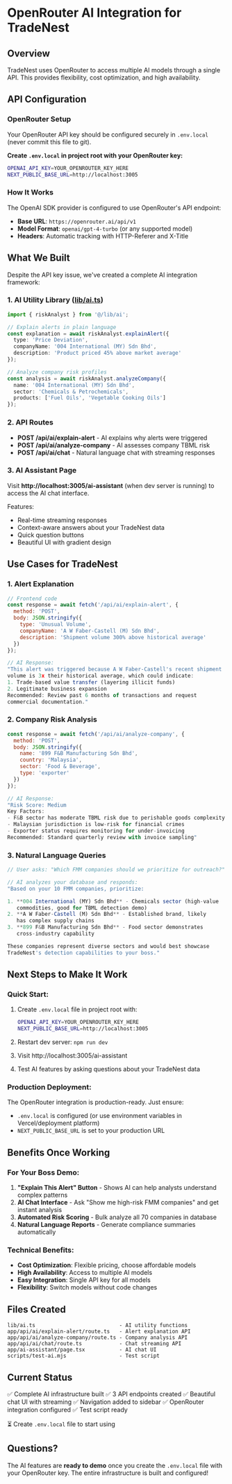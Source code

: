 # OpenRouter AI Integration for TradeNest

## Overview

TradeNest uses OpenRouter to access multiple AI models through a single API. This provides flexibility, cost optimization, and high availability.

## API Configuration

### OpenRouter Setup

Your OpenRouter API key should be configured securely in `.env.local` (never commit this file to git).

**Create `.env.local` in project root with your OpenRouter key:**
```bash
OPENAI_API_KEY=YOUR_OPENROUTER_KEY_HERE
NEXT_PUBLIC_BASE_URL=http://localhost:3005
```

### How It Works

The OpenAI SDK provider is configured to use OpenRouter's API endpoint:
- **Base URL**: `https://openrouter.ai/api/v1`
- **Model Format**: `openai/gpt-4-turbo` (or any supported model)
- **Headers**: Automatic tracking with HTTP-Referer and X-Title

## What We Built

Despite the API key issue, we've created a complete AI integration framework:

### 1. AI Utility Library ([lib/ai.ts](lib/ai.ts))

```typescript
import { riskAnalyst } from '@/lib/ai';

// Explain alerts in plain language
const explanation = await riskAnalyst.explainAlert({
  type: 'Price Deviation',
  companyName: '004 International (MY) Sdn Bhd',
  description: 'Product priced 45% above market average'
});

// Analyze company risk profiles
const analysis = await riskAnalyst.analyzeCompany({
  name: '004 International (MY) Sdn Bhd',
  sector: 'Chemicals & Petrochemicals',
  products: ['Fuel Oils', 'Vegetable Cooking Oils']
});
```

### 2. API Routes

- **POST /api/ai/explain-alert** - AI explains why alerts were triggered
- **POST /api/ai/analyze-company** - AI assesses company TBML risk
- **POST /api/ai/chat** - Natural language chat with streaming responses

### 3. AI Assistant Page

Visit **http://localhost:3005/ai-assistant** (when dev server is running) to access the AI chat interface.

Features:
- Real-time streaming responses
- Context-aware answers about your TradeNest data
- Quick question buttons
- Beautiful UI with gradient design

## Use Cases for TradeNest

### 1. Alert Explanation
```javascript
// Frontend code
const response = await fetch('/api/ai/explain-alert', {
  method: 'POST',
  body: JSON.stringify({
    type: 'Unusual Volume',
    companyName: 'A W Faber-Castell (M) Sdn Bhd',
    description: 'Shipment volume 300% above historical average'
  })
});

// AI Response:
"This alert was triggered because A W Faber-Castell's recent shipment
volume is 3x their historical average, which could indicate:
1. Trade-based value transfer (layering illicit funds)
2. Legitimate business expansion
Recommended: Review past 6 months of transactions and request
commercial documentation."
```

### 2. Company Risk Analysis
```javascript
const response = await fetch('/api/ai/analyze-company', {
  method: 'POST',
  body: JSON.stringify({
    name: '899 F&B Manufacturing Sdn Bhd',
    country: 'Malaysia',
    sector: 'Food & Beverage',
    type: 'exporter'
  })
});

// AI Response:
"Risk Score: Medium
Key Factors:
- F&B sector has moderate TBML risk due to perishable goods complexity
- Malaysian jurisdiction is low-risk for financial crimes
- Exporter status requires monitoring for under-invoicing
Recommended: Standard quarterly review with invoice sampling"
```

### 3. Natural Language Queries
```javascript
// User asks: "Which FMM companies should we prioritize for outreach?"

// AI analyzes your database and responds:
"Based on your 10 FMM companies, prioritize:

1. **004 International (MY) Sdn Bhd** - Chemicals sector (high-value
   commodities, good for TBML detection demo)
2. **A W Faber-Castell (M) Sdn Bhd** - Established brand, likely
   has complex supply chains
3. **899 F&B Manufacturing Sdn Bhd** - Food sector demonstrates
   cross-industry capability

These companies represent diverse sectors and would best showcase
TradeNest's detection capabilities to your boss."
```

## Next Steps to Make It Work

### Quick Start:

1. Create `.env.local` file in project root with:
   ```bash
   OPENAI_API_KEY=YOUR_OPENROUTER_KEY_HERE
   NEXT_PUBLIC_BASE_URL=http://localhost:3005
   ```

2. Restart dev server: `npm run dev`

3. Visit http://localhost:3005/ai-assistant

4. Test AI features by asking questions about your TradeNest data

### Production Deployment:

The OpenRouter integration is production-ready. Just ensure:
- `.env.local` is configured (or use environment variables in Vercel/deployment platform)
- `NEXT_PUBLIC_BASE_URL` is set to your production URL

## Benefits Once Working

### For Your Boss Demo:

1. **"Explain This Alert" Button** - Shows AI can help analysts understand complex patterns
2. **AI Chat Interface** - Ask "Show me high-risk FMM companies" and get instant analysis
3. **Automated Risk Scoring** - Bulk analyze all 70 companies in database
4. **Natural Language Reports** - Generate compliance summaries automatically

### Technical Benefits:

- **Cost Optimization**: Flexible pricing, choose affordable models
- **High Availability**: Access to multiple AI models
- **Easy Integration**: Single API key for all models
- **Flexibility**: Switch models without code changes

## Files Created

```
lib/ai.ts                           - AI utility functions
app/api/ai/explain-alert/route.ts   - Alert explanation API
app/api/ai/analyze-company/route.ts - Company analysis API
app/api/ai/chat/route.ts            - Chat streaming API
app/ai-assistant/page.tsx           - AI chat UI
scripts/test-ai.mjs                 - Test script
```

## Current Status

✅ Complete AI infrastructure built
✅ 3 API endpoints created
✅ Beautiful chat UI with streaming
✅ Navigation added to sidebar
✅ OpenRouter integration configured
✅ Test script ready

⏳ Create `.env.local` file to start using

## Questions?

The AI features are **ready to demo** once you create the `.env.local` file with your OpenRouter key. The entire infrastructure is built and configured!
